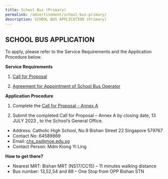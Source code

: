 ```yaml
---
title: School Bus (Primary)
permalink: /advertisement/school-bus-primary/
description: SCHOOL BUS APPLICATION (Primary)
---
```

## SCHOOL BUS APPLICATION

To apply, please refer to the Service Requirements and the Application Procedure below.

**Service Requirements**
1.	[Call for Proposal](/files/Primary/attachment%201%20call%20for%20proposals%20by%20school%20(version%20june%202023).pdf)
 
2.	[Agreement for Appointment of School Bus Operator](/files/Primary/attachment%203%20agreement%20for%20appointment%20of%20school%20bus%20operator%20(version%20june%202023).pdf)

**Application Procedure**

1. Complete the [Call for Proposal - Annex A](/files/Primary/attachment%202%20call%20for%20proposal%20-%20annex%20a%20(version%20june%202023).pdf)

2. Submit the completed Call for Proposal – Annex A by closing date, 13 JULY 2023 , to the School’s General Office.

* Address: Catholic High School, No.9 Bishan Street 22 Singapore 579767
* Contact No: 64589869
* Email: chs_ps@moe.edu.sg
* Contact Person: Mdm Kiong Yi Ling  

**How to get there?**
* Nearest MRT: Bishan MRT (NS17/CC15) – 11 minutes walking distance
* Bus number: 13,52,54 and 88 – One Stop from OPP Bishan STN